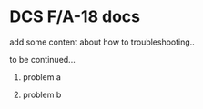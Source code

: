 # DCS F/A-18 docs

add some content about how to troubleshooting..

to be continued...

1. problem a

2. problem b

